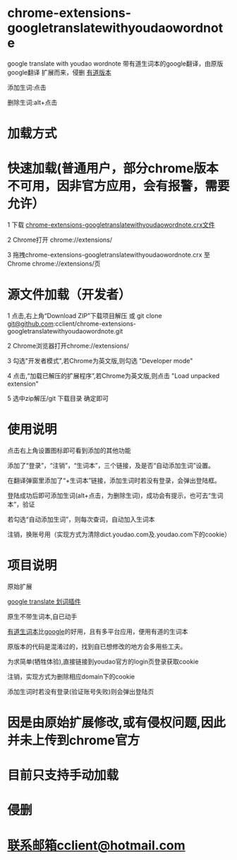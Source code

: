 # chrome-extensions-googletranslatewithyoudaowordnote
google translate with youdao wordnote 带有道生词本的google翻译，由原版google翻译 扩展而来，侵删
[有道版本](https://github.com/cclient/chrome-extensions-youdaowithwordnode)

添加生词:点击

删除生词:alt+点击

# 加载方式

# 快速加载(普通用户，部分chrome版本不可用，因非官方应用，会有报警，需要允许）

1 下载 [chrome-extensions-googletranslatewithyoudaowordnote.crx文件](https://github.com/cclient/chrome-extensions-googletranslatewithyoudaowordnote/releases/download/2.0.6/chrome-extensions-googletranslatewithyoudaowordnote.crx)

2 Chrome打开 chrome://extensions/

3 拖拽chrome-extensions-googletranslatewithyoudaowordnote.crx 至 Chrome chrome://extensions/页

# 源文件加载（开发者）

1 点击,右上角“Download ZIP”下载项目解压 或 git clone git@github.com:cclient/chrome-extensions-googletranslatewithyoudaowordnote.git

2 Chrome浏览器打开chrome://extensions/

3 勾选"开发者模式",若Chrome为英文版,则勾选 "Developer mode"

4 点击,“加载已解压的扩展程序”,若Chrome为英文版,则点击 "Load unpacked extension"

5 选中zip解压/git 下载目录 确定即可

# 使用说明

点击右上角设置图标即可看到添加的其他功能

添加了“登录”，“注销”，“生词本”，三个链接，及是否“自动添加生词”设置。

在翻译弹窗里添加了“+生词本”链接，添加生词时若没有登录，会弹出登陆框。

登陆成功后即可添加生词(alt+点击，为删除生词)，成功会有提示，也可去“生词本”，验证

若勾选“自动添加生词”，则每次查词，自动加入生词本

注销，换账号用（实现方式为清除dict.youdao.com及.youdao.com下的cookie）

# 项目说明

原始扩展

[google translate 划词插件](https://chrome.google.com/webstore/detail/google-translate/aapbdbdomjkkjkaonfhkkikfgjllcleb?hl=en-US)

原生不带生词本,自已动手

[有道生词本](http://dict.youdao.com/wordbook/wordlist)比[google](https://translate.google.com/)的好用，且有多平台应用，便用有道的生词本

原版本的代码是混淆过的，找到自已想修改的地方会多用些工夫。

为求简单(牺牲体验),直接链接到youdao官方的login页登录获取cookie

注销，实现方式为删除相应domain下的cookie

添加生词时若没有登录(验证账号失败)则会弹出登陆页

# 因是由原始扩展修改,或有侵权问题,因此并未上传到chrome官方

# 目前只支持手动加载

# 侵删

# 联系邮箱cclient@hotmail.com
